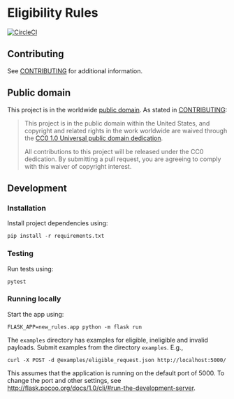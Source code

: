 # Eligibility Rules
[![CircleCI](https://circleci.com/gh/18F/new_rules.svg?style=svg)](https://circleci.com/gh/18F/new_rules)

## Contributing

See [CONTRIBUTING](CONTRIBUTING.md) for additional information.

## Public domain

This project is in the worldwide [public domain](LICENSE.md). As stated in [CONTRIBUTING](CONTRIBUTING.md):

> This project is in the public domain within the United States, and copyright and related rights in the work worldwide are waived through the [CC0 1.0 Universal public domain dedication](https://creativecommons.org/publicdomain/zero/1.0/).
>
> All contributions to this project will be released under the CC0 dedication. By submitting a pull request, you are agreeing to comply with this waiver of copyright interest.

## Development

### Installation

Install project dependencies using:
```
pip install -r requirements.txt
```

### Testing

Run tests using:
```
pytest
```

### Running locally
Start the app using:
```
FLASK_APP=new_rules.app python -m flask run
```

The `examples` directory has examples for eligible, ineligible and invalid payloads.
Submit examples from the directory `examples`. E.g.,
```
curl -X POST -d @examples/eligible_request.json http://localhost:5000/
```
This assumes that the application is running on the default port of 5000. To change the port and other settings, see http://flask.pocoo.org/docs/1.0/cli/#run-the-development-server.
